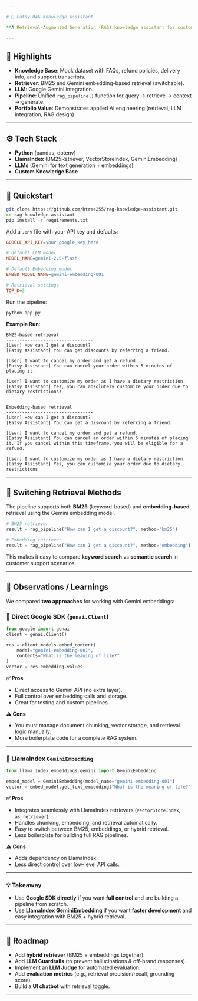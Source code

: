 ```yaml
---

# 🍃 Eatsy RAG Knowledge Assistant

**A Retrieval-Augmented Generation (RAG) knowledge assistant for customer support in a vegan/vegetarian food delivery business.**

---
```


## 🔑 Highlights

* **Knowledge Base**: Mock dataset with FAQs, refund policies, delivery info, and support transcripts.
* **Retriever**: BM25 and Gemini embedding-based retrieval (switchable).
* **LLM**: Google Gemini integration.
* **Pipeline**: Unified `rag_pipeline()` function for query → retrieve → context → generate.
* **Portfolio Value**: Demonstrates applied AI engineering (retrieval, LLM integration, RAG design).

---

## ⚙️ Tech Stack

* **Python** (pandas, dotenv)
* **LlamaIndex** (BM25Retriever, VectorStoreIndex, GeminiEmbedding)
* **LLMs** (Gemini for text generation + embeddings)
* **Custom Knowledge Base**

---

## 🚀 Quickstart

```bash
git clone https://github.com/htree255/rag-knowledge-assistant.git
cd rag-knowledge-assistant
pip install -r requirements.txt
```

Add a `.env` file with your API key and defaults:

```ini
GOOGLE_API_KEY=your_google_key_here

# Default LLM model
MODEL_NAME=gemini-2.5-flash

# Default Embedding model
EMBED_MODEL_NAME=gemini-embedding-001

# Retrieval settings
TOP_K=3
```

Run the pipeline:

```bash
python app.py
```

**Example Run**:

```
BM25-based retrieval
---------------------------------
[User] How can I get a discount?
[Eatsy Assistant] You can get discounts by referring a friend.

[User] I want to cancel my order and get a refund.
[Eatsy Assistant] You can cancel your order within 5 minutes of placing it.

[User] I want to customize my order as I have a dietary restriction.
[Eatsy Assistant] Yes, you can absolutely customize your order due to dietary restrictions!


Embedding-based retrieval
---------------------------------
[User] How can I get a discount?
[Eatsy Assistant] You can get a discount by referring a friend.

[User] I want to cancel my order and get a refund.
[Eatsy Assistant] You can cancel an order within 5 minutes of placing it. If you cancel within this timeframe, you will be eligible for a refund.

[User] I want to customize my order as I have a dietary restriction.
[Eatsy Assistant] Yes, you can customize your order due to dietary restrictions.
```

---

## 🔀 Switching Retrieval Methods

The pipeline supports both **BM25** (keyword-based) and **embedding-based** retrieval using the Gemini embedding model.

```python
# BM25 retriever
result = rag_pipeline("How can I get a discount?", method="bm25")

# Embedding retriever
result = rag_pipeline("How can I get a discount?", method="embedding")
```

This makes it easy to compare **keyword search** vs **semantic search** in customer support scenarios.

---

## 📓 Observations / Learnings

We compared **two approaches** for working with Gemini embeddings:

### 🔹 Direct Google SDK (`genai.Client`)

```python
from google import genai
client = genai.Client()

res = client.models.embed_content(
    model="gemini-embedding-001",
    contents="What is the meaning of life?"
)
vector = res.embedding.values
```

**✅ Pros**

* Direct access to Gemini API (no extra layer).
* Full control over embedding calls and storage.
* Great for testing and custom pipelines.

**⚠️ Cons**

* You must manage document chunking, vector storage, and retrieval logic manually.
* More boilerplate code for a complete RAG system.

---

### 🔹 LlamaIndex `GeminiEmbedding`

```python
from llama_index.embeddings.gemini import GeminiEmbedding

embed_model = GeminiEmbedding(model_name="gemini-embedding-001")
vector = embed_model.get_text_embedding("What is the meaning of life?")
```

**✅ Pros**

* Integrates seamlessly with LlamaIndex retrievers (`VectorStoreIndex`, `as_retriever`).
* Handles chunking, embedding, and retrieval automatically.
* Easy to switch between BM25, embeddings, or hybrid retrieval.
* Less boilerplate for building full RAG pipelines.

**⚠️ Cons**

* Adds dependency on LlamaIndex.
* Less direct control over low-level API calls.

---

### 💡 Takeaway

* Use **Google SDK directly** if you want **full control** and are building a pipeline from scratch.
* Use **LlamaIndex GeminiEmbedding** if you want **faster development** and easy integration with BM25 + hybrid retrieval.

---

## 🔮 Roadmap

* Add **hybrid retriever** (BM25 + embeddings together).
* Add **LLM Guardrails** (to prevent hallucinations & off-brand responses).
* Implement an **LLM Judge** for automated evaluation.
* Add **evaluation metrics** (e.g., retrieval precision/recall, grounding score).
* Build a **UI chatbot** with retrieval toggle.

---
